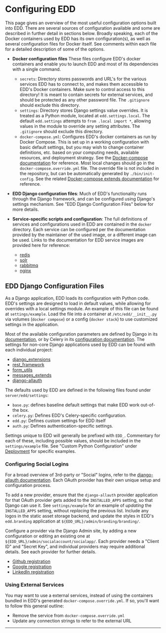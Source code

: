 # Configuring EDD

This page gives an overview of the most useful configuration options built into EDD. There are
several sources of configuration available and some are described in further detail in sections
below. Broadly speaking, each of the Docker containers used by EDD has its own configuration(s),
as well as several configuration files for Docker itself. See comments within each file for a
detailed description of some of the options.

-   **Docker configuration files**
    These files configure EDD's docker containers and enable you to launch EDD and most of its
    dependencies with a single command.

    -   `secrets`: Directory stores passwords and URL's for the various
        services EDD has to connect to, and makes them accessible to EDD's
        Docker containers. Make sure to control access to this directory! It is
        meant to contain secrets for external services, and should be protected
        as any other password file. The `.gitignore` should exclude
        this directory.
    -   `settings`: Directory stores Django settings value overrides. It is
        treated as a Python module, located at `edd.settings.local`. The
        default `edd.settings` attempts to `from .local import *`, allowing
        values in the module to override any setting attributes. The
        `.gitignore` should exclude this directory.
    -   `docker-compose.yml`: Configures EDD's docker containers as run by
        Docker Compose. This is set up in a working configuration with basic
        default settings, but you may wish to change container definitions,
        etc. based on your computing needs, available resources, and deployment
        strategy. See the [Docker-compose documentation][1] for reference. Most
        local changes should go in the `docker-compose.override.yml` file. The
        override file is not included in the repository, but can be
        automatically generated by `./bin/init-config`. See the related
        [Docker-compose extends documentation][2] for reference.

-   **EDD Django configuration files**: Much of EDD's functionality runs through the Django
    framework, and can be configured using Django's settings mechanism. See "EDD Django
    Configuration Files" below for more details.

-   **Service-specific scripts and configuration**: The full definitions of services and
    configurations used in EDD are contained in the `docker` directory. Each service can be
    configured per the documentation provided by the maintainer of the used image, or a different
    image can be used. Links to the documentation for EDD service images are provided here
    for reference:
    -   [redis][10]
    -   [solr][11]
    -   [rabbitmq][12]
    -   [nginx][13]

## EDD Django Configuration Files

As a Django application, EDD loads its configuration with Python code. EDD's
settings are designed to load in default values, while allowing for overrides
with a local settings module. An example of this file can be found at
`settings/example`. Load the file into a container at `/etc/edd/__init__.py`
via volumes (`docker compose`) or a config (`docker stack`) to use customized
settings in the application.

Most of the available configuration parameters are defined by Django in its [documentation][3], or
by Celery in its [configuration documentation][4]. The settings for non-core Django applications
used by EDD can be found with each individual project:

-   [django_extensions][14]
-   [rest_framework][15]
-   [form_utils][16]
-   [messages_extends][17]
-   [django-allauth][5]

The defaults used by EDD are defined in the following files found under `server/edd/settings`:

-   `base.py`: defines baseline default settings that make EDD work out-of-the box.
-   `celery.py`: Defines EDD's Celery-specific configuration.
-   `edd.py`: Defines custom settings for EDD itself
-   `auth.py`: Defines authentication-specific settings.

Settings unique to EDD will generally be prefixed with `EDD_`. Commentary for each of these,
including possible values, should be included in the `settings/example` file. See "Custom
Python Configuration" under [Deployment][18] for specific examples.

### Configuring Social Logins <a name="Social"/>

For a broad overview of 3rd-party or "Social" logins, refer to the
[django-allauth documentation][5]. Each OAuth provider has their own unique
setup and configuration process.

To add a new provider, ensure that the `django-allauth` provider application
for that OAuth provider gets added to the `INSTALLED_APPS` setting, so that
Django can use it. See `settings/example` for an example of _updating_ the
`INSTALLED_APPS` setting, without _replacing_ the previous list. Include any
logos in the static asset storage backend, and update the styles in EDD's
`edd.branding` application at `${EDD_URL}/admin/branding/branding/`.

Configure a provider via the Django Admin site, by adding a new configuration
or editing an existing one at `${EDD_URL}/admin/socialaccount/socialapp/`. Each
provider needs a "Client ID" and "Secret Key", and individual providers may
require additional details. See each provider for further details.

-   [Github registration][6]
-   [Google registration][7]
-   [LinkedIn registration][8]

### Using External Services

You may want to use a external services, instead of using the containers
bundled in EDD's generated `docker-compose.override.yml`. If so, you'll want to
follow this general outline:

-   Remove the service from `docker-compose.override.yml`
-   Update any connection strings to refer to the external URL

---

[1]: https://docs.docker.com/compose/overview/
[2]: https://docs.docker.com/compose/extends/#/understanding-multiple-compose-files
[3]: https://docs.djangoproject.com/en/1.9/topics/settings/
[4]: http://docs.celeryproject.org/en/latest/configuration.html
[5]: http://django-allauth.readthedocs.org/en/latest/index.html
[6]: https://github.com/settings/applications/new
[7]: https://console.developers.google.com/
[8]: https://www.linkedin.com/secure/developer?newapp=
[10]: https://hub.docker.com/_/redis/
[11]: https://hub.docker.com/_/solr/
[12]: https://hub.docker.com/_/rabbitmq/
[13]: https://hub.docker.com/_/nginx/
[14]: https://django-extensions.readthedocs.io/en/latest/
[15]: http://www.django-rest-framework.org/
[16]: https://bitbucket.org/carljm/django-form-utils/
[17]: https://github.com/AliLozano/django-messages-extends/
[18]: Deployment.md#Python_Config

